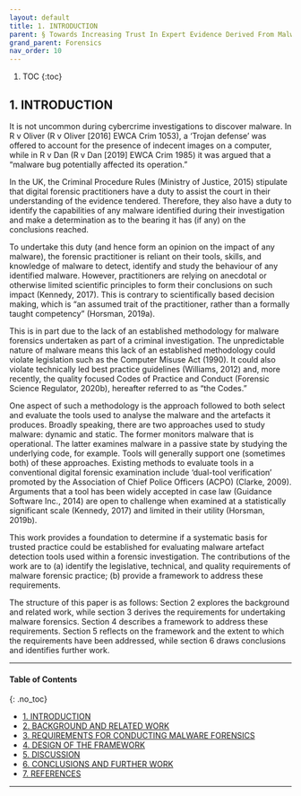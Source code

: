 ```yaml
---
layout: default
title: 1. INTRODUCTION
parent: § Towards Increasing Trust In Expert Evidence Derived From Malware Forensic Tools 
grand_parent: Forensics 
nav_order: 10 
---
```

<style>
.dont-break-out {
  /* These are technically the same, but use both */
  overflow-wrap: break-word;
  word-wrap: break-word;

  -ms-word-break: break-all;
  /* This is the dangerous one in WebKit, as it breaks things wherever */
  word-break: break-all;
  /* Instead use this non-standard one: */
  word-break: break-word;
}

.youtube-container {
    position: relative;
    width: 100%;
    height: 0;
    padding-bottom: 56.25%;
}
.youtube-video {
    position: absolute;
    top: 0;
    left: 0;
    width: 100%;
    height: 100%;
}

</style>

<div class="dont-break-out" markdown="1">

1. TOC
{:toc}

## 1. INTRODUCTION
It is not uncommon during cybercrime investigations to discover malware. In R v Oliver (R v Oliver [2016] EWCA Crim 1053), a ‘Trojan defense’ was offered to account for the presence of indecent images on a computer, while in R v Dan (R v Dan [2019] EWCA Crim 1985) it was argued that a “malware bug potentially affected its operation.”

In the UK, the Criminal Procedure Rules (Ministry of Justice, 2015) stipulate that digital forensic practitioners have a duty to assist the court in their understanding of the evidence tendered. Therefore, they also have a duty to identify the capabilities of any malware identified during their investigation and make a determination as to the bearing it has (if any) on the conclusions reached.

To undertake this duty (and hence form an opinion on the impact of any malware), the forensic practitioner is reliant on their tools, skills, and knowledge of malware to detect, identify and study the behaviour of any identified malware. However, practitioners are relying on anecdotal or otherwise limited scientific principles to form their conclusions on such impact (Kennedy, 2017). This is contrary to scientifically based decision making, which is “an assumed trait of the practitioner, rather than a formally taught competency” (Horsman, 2019a).

This is in part due to the lack of an established methodology for malware forensics undertaken as part of a criminal investigation. The unpredictable nature of malware means this lack of an established methodology could violate legislation such as the Computer Misuse Act (1990). It could also violate technically led best practice guidelines (Williams, 2012) and, more recently, the quality focused Codes of Practice and Conduct (Forensic Science Regulator, 2020b), hereafter referred to as “the Codes.”

One aspect of such a methodology is the approach followed to both select and evaluate the tools used to analyse the malware and the artefacts it produces. Broadly speaking, there are two approaches used to study malware: dynamic and static. The former monitors malware that is operational. The latter examines malware in a passive state by studying the underlying code, for example. Tools will generally support one (sometimes both) of these approaches. Existing methods to evaluate tools in a conventional digital forensic examination include ‘dual-tool verification’ promoted by the Association of Chief Police Officers (ACPO) (Clarke, 2009). Arguments that a tool has been widely accepted in case law (Guidance Software Inc., 2014) are open to challenge when examined at a statistically significant scale (Kennedy, 2017) and limited in their utility (Horsman, 2019b).

This work provides a foundation to determine if a systematic basis for trusted practice could be established for evaluating malware artefact detection tools used within a forensic investigation. The contributions of the work are to (a) identify the legislative, technical, and quality requirements of malware forensic practice; (b) provide a framework to address these requirements.

The structure of this paper is as follows: Section 2 explores the background and related work, while section 3 derives the requirements for undertaking malware forensics. Section 4 describes a framework to address these requirements. Section 5 reflects on the framework and the extent to which the requirements have been addressed, while section 6 draws conclusions and identifies further work.

***

#### Table of Contents
{: .no_toc}

<ul><li> <a href="/docs/forensics/towards-increasing-trust-in-expert-evidence-derived-from-malware-forensics-tools-1/">1. INTRODUCTION</a></li><li> <a href="/docs/forensics/towards-increasing-trust-in-expert-evidence-derived-from-malware-forensics-tools-2/">2. BACKGROUND AND RELATED WORK</a></li><li> <a href="/docs/forensics/towards-increasing-trust-in-expert-evidence-derived-from-malware-forensics-tools-3/">3. REQUIREMENTS FOR CONDUCTING MALWARE FORENSICS</a></li><li> <a href="/docs/forensics/towards-increasing-trust-in-expert-evidence-derived-from-malware-forensics-tools-4/">4. DESIGN OF THE FRAMEWORK</a></li><li> <a href="/docs/forensics/towards-increasing-trust-in-expert-evidence-derived-from-malware-forensics-tools-5/">5. DISCUSSION</a></li><li> <a href="/docs/forensics/towards-increasing-trust-in-expert-evidence-derived-from-malware-forensics-tools-6/">6. CONCLUSIONS AND FURTHER WORK</a></li><li> <a href="/docs/forensics/towards-increasing-trust-in-expert-evidence-derived-from-malware-forensics-tools-7/">7. REFERENCES</a></li></ul>

***

</div>
